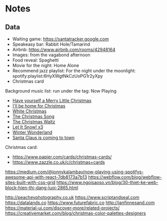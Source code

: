 # Notes

## Data

- Waiting game: https://santatracker.google.com
- Speakeasy bar: Rabbit Hole/Tamarind
- Airbnb: https://www.airbnb.com/rooms/42948164
- Images: from the vagabond afternoon
- Food reveal: Spaghetti
- Movie for the night: Home Alone
- Recommend jazz playlist: For the night under the moonlight: spotify:playlist:6HyXWgtNkCzUoPG1r2yXpy
- Christmas card

Background music list: run under the tag: Now Playing

- [Have yourself a Merry Little Christmas](https://www.youtube.com/watch?v=jxxTHzERTsk)
- [I'll be home for Christmas](https://www.youtube.com/watch?v=dL71eMc1blw)
- [White Christmas](https://www.youtube.com/watch?v=mMl4Pls41qI)
- [The Christmas Song](https://www.youtube.com/watch?v=hwacxSnc4tI)
- [The Christmas Waltz](https://www.youtube.com/watch?v=Kr_zo8ivUCY)
- [Let It Snow! x3](https://www.youtube.com/watch?v=sE3uRRFVsmc)
- [Winter Wonderland](https://www.youtube.com/watch?v=9UeGgZVQXhc)
- [Santa Claus is coming to town](https://www.youtube.com/watch?v=rHKn6N-1_EY)

Christmas card:

- https://www.papier.com/cards/christmas-cards/
- https://www.zazzle.co.uk/c/christmas+cards

https://medium.com/@jonnykalambay/now-playing-using-spotifys-awesome-api-with-react-7db8173a7b13
https://webflow.com/blog/webflow-sites-built-with-css-grid
https://www.ngoisaoso.vn/blog/30-thiet-ke-web-block-hien-thi-dang-luoi-2865.html

http://peacheyphotography.co.uk
https://www.scriptandseal.com
https://datalands.co
https://www.futurefabric.co
http://janfinnesand.com
https://material-ui.com/discover-more/related-projects/
https://creativemarket.com/blog/christmas-color-palettes-designers
